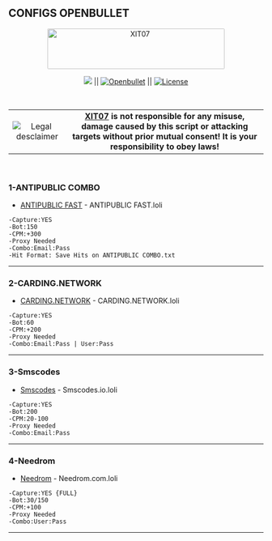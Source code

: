 
## CONFIGS OPENBULLET

<p align="center"><img src="https://i.imgur.com/93kYZm4.gif" alt="XIT07" width="350" height="80" style="border-radius: 2px;"></p>

<p align="center">
<a href="#"><img src="https://img.shields.io/discord/229624492622610434?label=Discord&style=flat-square"></a> ||
<a href="https://github.com/openbullet/openbullet/releases/?ref=shields_button_download_from_profile_XIT07"><img src="https://img.shields.io/github/downloads/openbullet/openbullet/total?label=OPENBULLET&style=flat-square" alt="Openbullet"></a> ||
<a href="https://github.com/XIT07/Config-openbullet/blob/master/LICENSE"><img src="https://img.shields.io/badge/License-MIT-brightgreen.svg" alt="License"></a>
</p>
<br>

<table border="0" cellpadding="2" cellspacing="2" width="100%">
  <tr>
    <td align="center"><img title="Legal desclaimer" src="https://imgur.com/7OzJEBI.png"></td>
     <td align="center"> <b><a href="https://github.com/XIT07">XIT07</a> is not responsible for any misuse, damage caused by this script or attacking targets without prior mutual consent! It is your responsibility to obey laws!</b>
    </td>
  </tr>
</table>
<br>

### 1-ANTIPUBLIC COMBO

* [ANTIPUBLIC FAST](https://github.com/XIT07/Config-openbullet/blob/master/ANTIPUBLIC%20FAST.loli) - ANTIPUBLIC FAST.loli

```
-Capture:YES
-Bot:150
-CPM:+300
-Proxy Needed 
-Combo:Email:Pass
-Hit Format: Save Hits on ANTIPUBLIC COMBO.txt

```

<hr>

### 2-CARDING.NETWORK

* [CARDING.NETWORK](https://github.com/XIT07/Config-openbullet/blob/master/carding.network.loli) - CARDING.NETWORK.loli

```
-Capture:YES
-Bot:60
-CPM:+200
-Proxy Needed 
-Combo:Email:Pass | User:Pass

```

<hr>

### 3-Smscodes

* [Smscodes](https://github.com/XIT07/Config-openbullet/blob/master/Smscodes.io.loli) - Smscodes.io.loli

```
-Capture:YES
-Bot:200
-CPM:20-100
-Proxy Needed 
-Combo:Email:Pass

```

<hr>

### 4-Needrom

* [Needrom](https://github.com/XIT07/Config-openbullet/blob/master/Needrom.com.loli) - Needrom.com.loli

```
-Capture:YES {FULL}
-Bot:30/150
-CPM:+100
-Proxy Needed 
-Combo:User:Pass

```

<hr>
